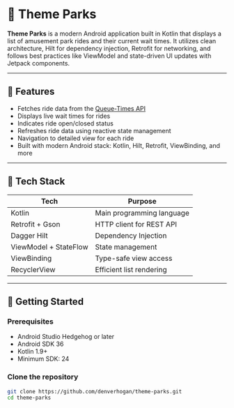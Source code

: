 # 🎢 Theme Parks

**Theme Parks** is a modern Android application built in Kotlin that displays a list of amusement park rides and their current wait times. It utilizes clean architecture, Hilt for dependency injection, Retrofit for networking, and follows best practices like ViewModel and state-driven UI updates with Jetpack components.

---

## 📱 Features

- Fetches ride data from the [Queue-Times API](https://queue-times.com/)
- Displays live wait times for rides
- Indicates ride open/closed status
- Refreshes ride data using reactive state management
- Navigation to detailed view for each ride
- Built with modern Android stack: Kotlin, Hilt, Retrofit, ViewBinding, and more

---

## 🔧 Tech Stack

| Tech                  | Purpose                   |
|-----------------------|---------------------------|
| Kotlin                | Main programming language |
| Retrofit + Gson       | HTTP client for REST API  |
| Dagger Hilt           | Dependency Injection      |
| ViewModel + StateFlow | State management          |
| ViewBinding           | Type-safe view access     |
| RecyclerView          | Efficient list rendering  |

---

## 🚀 Getting Started

### Prerequisites

- Android Studio Hedgehog or later
- Android SDK 36
- Kotlin 1.9+
- Minimum SDK: 24

### Clone the repository

```bash
git clone https://github.com/denverhogan/theme-parks.git
cd theme-parks
